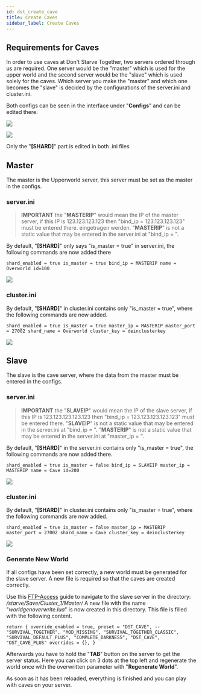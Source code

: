 ```yaml
---
id: dst_create_cave
title: Create Caves
sidebar_label: Create Caves
---
```


## Requirements for Caves

In order to use caves at Don't Starve Together, two servers ordered through us are required. One server would be the "master" which is used for the upper world and the second server would be the "slave" which is used solely for the caves. Which server you make the "master" and which one becomes the "slave" is decided by the configurations of the server.ini and cluster.ini.

Both configs can be seen in the interface under "**Configs**" and can be edited there.

![](https://screensaver01.zap-hosting.com/index.php/s/B7L8borSQAsiPA2/preview)

![](https://screensaver01.zap-hosting.com/index.php/s/6Qc7MCGgbYHzPDr/preview)

Only the "**[SHARD]**" part is edited in both .ini files 

## Master

The master is the Upperworld server, this server must be set as the master in the configs.

### server.ini

> **IMPORTANT** the "**MASTERIP**" would mean the IP of the master server, if this IP is 123.123.123.123 then "bind_ip = 123.123.123.123" must be entered there. eingetragen werden.
> "**MASTERIP**" is not a static value that may be entered in the server.ini at "bind_ip = ".

By default, "**[SHARD]**" only says "is_master = true" in server.ini, the following commands are now added there

`shard_enabled = true
is_master = true
bind_ip = MASTERIP
name = Overworld
id=100`

![](https://screensaver01.zap-hosting.com/index.php/s/2B2NiSEjeoeB5ma/preview)

### cluster.ini

By default, "**[SHARD]**" in cluster.ini contains only "is_master = true", where the following commands are now added.

`shard_enabled = true
is_master = true
master_ip = MASTERIP
master_port = 27002
shard_name = Overworld
cluster_key = deinclusterkey`

![](https://screensaver01.zap-hosting.com/index.php/s/GfJ9sgKnEG8kx9x/preview)

## Slave

The slave is the cave server, where the data from the master must be entered in the configs.

### server.ini

> **IMPORTANT** the "**SLAVEIP**" would mean the IP of the slave server, if this IP is 123.123.123.123.123 then "bind_ip = 123.123.123.123.123" must be entered there.
> "**SLAVEIP**" is not a static value that may be entered in the server.ini at "bind_ip = ".
> "**MASTERIP**" is not a static value that may be entered in the server.ini at "master_ip = ".

By default, "**[SHARD]**" in the server.ini contains only "is_master = true", the following commands are now added there.

`shard_enabled = true
is_master = false
bind_ip = SLAVEIP
master_ip = MASTERIP
name = Cave
id=200`

![](https://screensaver01.zap-hosting.com/index.php/s/A7AKWqrKJHjifWy/preview)

### cluster.ini

By default, "**[SHARD]**" in cluster.ini contains only "is_master = true", where the following commands are now added.

`shard_enabled = true
is_master = false
master_ip = MASTERIP
master_port = 27002
shard_name = Cave
cluster_key = deinclusterkey`

![](https://screensaver01.zap-hosting.com/index.php/s/fdNGdXoinww7Rsd/preview)

### Generate New World

If all configs have been set correctly, a new world must be generated for the slave server. A new file is required so that the caves are created correctly.

Use this [FTP-Access](https://zap-hosting.com/guides/docs/de/gameserver_ftpaccess/) guide to navigate to the slave server in the directory: */starve/Save/Cluster_1/Master/*
A new file with the name  "*worldgenoverwrite.lua*" is now created in this directory.
This file is filled with the following content.

`return {
override_enabled = true,
preset = "DST_CAVE", -- "SURVIVAL_TOGETHER", "MOD_MISSING", "SURVIVAL_TOGETHER_CLASSIC", "SURVIVAL_DEFAULT_PLUS", "COMPLETE_DARKNESS", "DST_CAVE", "DST_CAVE_PLUS"
overrides = {},
}`

Afterwards you have to hold the "**TAB**" button on the server to get the server status. Here you can click on 3 dots at the top left and regenerate the world once with the overwritten parameter with "**Regenerate World**".

As soon as it has been reloaded, everything is finished and you can play with caves on your server.
